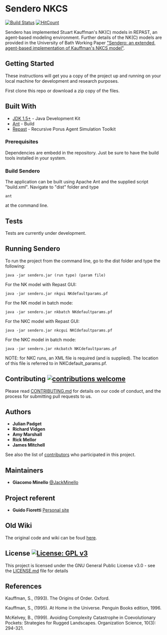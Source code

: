 # Sendero NKCS 
[![Build Status](https://travis-ci.org/MGrizzly/Sendero.svg?branch=release)](https://travis-ci.org/MGrizzly/Sendero)
[![HitCount](http://hits.dwyl.io/MGrizzly/Sendero.svg)](http://hits.dwyl.io/MGrizzly/Sendero)

Sendero has implemented Stuart Kauffman's NK(C) models in REPAST, an agent-based modeling environment.
Further details of the NK(C) models are provided in the University of Bath Working Paper ["Sendero: an extended, agent-based implementation of Kauffman's NKCS model"](https://wiki.bath.ac.uk/download/attachments/15500198/NKCS.pdf?version=1&modificationDate=1241178853000&api=v2).

## Getting Started

These instructions will get you a copy of the project up and running on your local machine for development and research purposes.

First clone this repo or download a zip copy of the files. 

## Built With

* [JDK 1.5+](http://www.oracle.com/technetwork/java/javase/downloads/index.html) - Java Development Kit
* [Ant](http://ant.apache.org/) - Build
* [Repast](https://repast.github.io/) - Recursive Porus Agent Simulation Toolkit

### Prerequisites

Dependencies are embedd in the repository. Just be sure to have the build tools installed in your system.

### Build Sendero

The application can be built using Apache Ant and the supplied script "build.xml". Navigate to "dist" folder and type 

```ant```

at the command line. 

## Tests

Tests are currently under development.

## Running Sendero

To run the project from the command line, go to the dist folder and type the following:

```java -jar sendero.jar (run type) (param file)```

For the NK model with Repast GUI:

```java -jar sendero.jar nkgui NKdefaultparams.pf```

For the NK model in batch mode:

```java -jar sendero.jar nkbatch NKdefaultparams.pf```

For the NKC model with Repast GUI:

```java -jar sendero.jar nkcgui NKCdefaultparams.pf```

For the NKC model in batch mode:

```java -jar sendero.jar nkcbatch NKCdefaultparams.pf```

NOTE: for NKC runs, an XML file is required (and is supplied). The location of this file is referred to in NKCdefault_params.pf.

## Contributing [![contributions welcome](https://img.shields.io/badge/contributions-welcome-brightgreen.svg?style=flat)](https://github.com/dwyl/esta/issues)

Please read [CONTRIBUTING.md](CONTRIBUTING.md) for details on our code of conduct, and the process for submitting pull requests to us.

## Authors

* **Julian Padget** 
* **Richard Vidgen** 
* **Amy Marshall** 
* **Rick Mellor** 
* **James Mitchell** 

See also the list of [contributors](https://github.com/MGrizzly/Sendero/contributors) who participated in this project.

## Maintainers

* **Giacomo Minello** [@JackMinello](https://twitter.com/JackMinello) 

## Project referent

* **Guido Fioretti** [Personal site](http://www.cs.unibo.it/~fioretti/CODE/NK/index.html) 

## Old Wiki

The original code and wiki can be foud [here](https://wiki.bath.ac.uk/display/sendero/NKC).

## License [![License: GPL v3](https://img.shields.io/badge/License-GPL%20v3-blue.svg)](https://www.gnu.org/licenses/gpl-3.0)

This project is licensed under the GNU General Public License v3.0 - see the [LICENSE.md](LICENSE.md) file for details

## References

Kauffman, S., (1993). The Origins of Order. Oxford.

Kauffman, S., (1995). At Home in the Universe. Penguin Books edition, 1996.

McKelvey, B., (1999). Avoiding Complexity Catastrophe in Coevolutionary Pockets: Strategies for Rugged Landscapes. Organization Science, 10(3): 294-321. 





